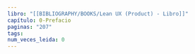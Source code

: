 ```yaml
---
libro: "[[BIBLIOGRAPHY/BOOKS/Lean UX (Product) - Libro]]"
capítulo: 0-Prefacio
paginas: "207"
tags: 
num_veces_leida: 0
---
```

